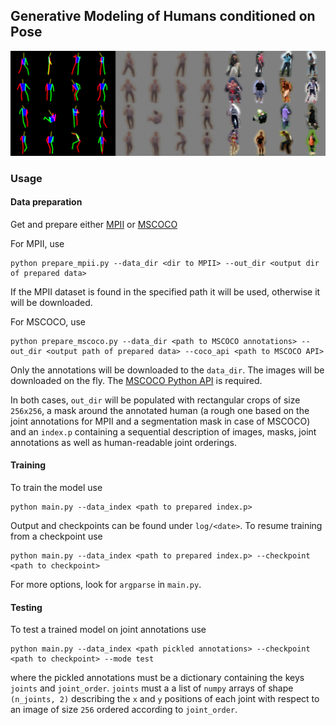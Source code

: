 ## Generative Modeling of Humans conditioned on Pose

![examples](assets/example.png)

### Usage

#### Data preparation

Get and prepare either
[MPII](http://human-pose.mpi-inf.mpg.de/http://human-pose.mpi-inf.mpg.de/)
or [MSCOCO](http://mscoco.org/http://mscoco.org/) 

For MPII, use

    python prepare_mpii.py --data_dir <dir to MPII> --out_dir <output dir of prepared data>

If the MPII dataset is found in the specified path it will be used,
otherwise it will be downloaded.

For MSCOCO, use

    python prepare_mscoco.py --data_dir <path to MSCOCO annotations> --out_dir <output path of prepared data> --coco_api <path to MSCOCO API>

Only the annotations will be downloaded to the `data_dir`. The images will
be downloaded on the fly. The [MSCOCO Python API](https://github.com/pdollar/coco) is required.

In both cases, `out_dir` will be populated with rectangular crops of size
`256x256`, a mask around the annotated human (a rough one based on the joint
annotations for MPII and a segmentation mask in case of MSCOCO) and an
`index.p` containing a sequential description of images, masks, joint
annotations as well as human-readable joint orderings.

#### Training

To train the model use

    python main.py --data_index <path to prepared index.p>

Output and checkpoints can be found under `log/<date>`. To resume training
from a checkpoint use

    python main.py --data_index <path to prepared index.p> --checkpoint <path to checkpoint>

For more options, look for `argparse` in `main.py`.

#### Testing

To test a trained model on joint annotations use

    python main.py --data_index <path pickled annotations> --checkpoint <path to checkpoint> --mode test

where the pickled annotations must be a dictionary containing the keys
`joints` and `joint_order`. `joints` must a a list of `numpy` arrays of
shape `(n_joints, 2)` describing the `x` and `y` positions of each joint
with respect to an image of size `256` ordered according to `joint_order`.
